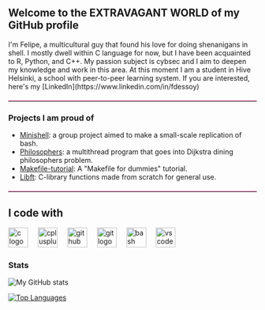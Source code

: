 ## Welcome to the EXTRAVAGANT WORLD of my GitHub profile

<p align="left">I'm Felipe, a multicultural guy that found his love for doing shenanigans in shell. I mostly dwell within C language for now, but I have been acquainted to R, Python, and C++. My passion subject is cybsec and I aim to deepen my knowledge and work in this area. At this moment I am a student in Hive Helsinki, a school with peer-to-peer learning system. If you are interested, here's my [LinkedIn](https://www.linkedin.com/in/fdessoy)</p>

<hr style="border: 0; border-top: 1px solid #ff69b4; margin: 20px 0;">

### Projects I am proud of
- [Minishell](https://github.com/FjjDessoyCaraballo/minishell): a group project aimed to make a small-scale replication of bash.
- [Philosophers](https://github.com/Ginger-Leo/Philosophers): a multithread program that goes into Dijkstra dining philosophers problem.
- [Makefile-tutorial](https://github.com/FjjDessoyCaraballo/makefile-tutorial): A "Makefile for dummies" tutorial.
- [Libft](https://github.com/FjjDessoyCaraballo/libft): C-library functions made from scratch for general use.

<hr style="border: 0; border-top: 1px solid #ff69b4; margin: 20px 0;">

<h2 align="left">I code with</h2>

<div align="left">
  <img src="https://cdn.jsdelivr.net/gh/devicons/devicon/icons/c/c-original.svg" height="40" alt="c logo"  />
  <img width="12" />
  <img src="https://cdn.jsdelivr.net/gh/devicons/devicon/icons/cplusplus/cplusplus-original.svg" height="40" alt="cplusplus logo"  />
  <img width="12" />
  <img src="https://cdn.jsdelivr.net/gh/devicons/devicon/icons/github/github-original.svg" height="40" alt="github logo"  />
  <img width="12" />
  <img src="https://cdn.jsdelivr.net/gh/devicons/devicon/icons/git/git-original.svg" height="40" alt="git logo"  />
  <img width="12" />
  <img src="https://cdn.jsdelivr.net/gh/devicons/devicon/icons/bash/bash-original.svg" height="40" alt="bash logo"  />
  <img width="12" />
  <img src="https://cdn.jsdelivr.net/gh/devicons/devicon/icons/vscode/vscode-original.svg" height="40" alt="vscode logo"  />
</div>

### Stats

![My GitHub stats](https://github-readme-stats.vercel.app/api?username=FjjDessoyCaraballo&theme=transparent&show_icons=true&hide_rank=true&hide_title=true)

[![Top Languages](https://github-readme-stats.vercel.app/api/top-langs/?username=FjjDessoyCaraballo&theme=transparent)](https://github.com/anuraghazra/github-readme-stats)
